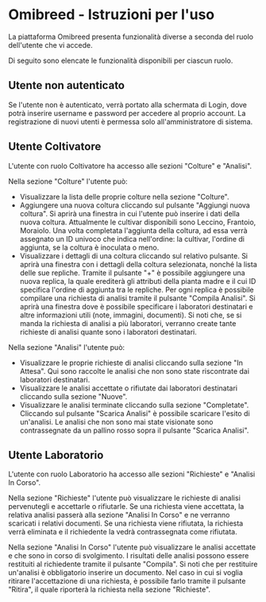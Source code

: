# Omibreed - Istruzioni per l'uso

La piattaforma Omibreed presenta funzionalità diverse a seconda del ruolo dell'utente che vi accede. 

Di seguito sono elencate le funzionalità disponibili per ciascun ruolo.

## Utente non autenticato
Se l'utente non è autenticato, verrà portato alla schermata di Login, dove potrà inserire username e password per accedere al proprio account. La registrazione di nuovi utenti è permessa solo all'amministratore di sistema.

## Utente Coltivatore
L'utente con ruolo Coltivatore ha accesso alle sezioni "Colture" e "Analisi".

Nella sezione "Colture" l'utente può:
- Visualizzare la lista delle proprie colture nella sezione "Colture".
- Aggiungere una nuova coltura cliccando sul pulsante "Aggiungi nuova coltura". Si aprirà una finestra in cui l'utente può inserire i dati della nuova coltura. Attualmente le cultivar disponibili sono Leccino, Frantoio, Moraiolo. Una volta completata l'aggiunta della coltura, ad essa verrà assegnato un ID univoco che indica nell'ordine: la cultivar, l'ordine di aggiunta, se la coltura è inoculata o meno.
- Visualizzare i dettagli di una coltura cliccando sul relativo pulsante. Si aprirà una finestra con i dettagli della coltura selezionata, nonché la lista delle sue repliche. Tramite il pulsante "+" è possibile aggiungere una nuova replica, la quale erediterà gli attributi della pianta madre e il cui ID specifica l'ordine di aggiunta tra le repliche. Per ogni replica è possibile compilare una richiesta di analisi tramite il pulsante "Compila Analisi". Si aprirà una finestra dove è possibile specificare i laboratori destinatari e altre informazioni utili (note, immagini, documenti). Si noti che, se si manda la richiesta di analisi a più laboratori, verranno create tante richieste di analisi quante sono i laboratori destinatari. 

Nella sezione "Analisi" l'utente può:
- Visualizzare le proprie richieste di analisi cliccando sulla sezione "In Attesa". Qui sono raccolte le analisi che non sono state riscontrate dai laboratori destinatari.
- Visualizzare le analisi accettate o rifiutate dai laboratori destinatari cliccando sulla sezione "Nuove". 
- Visualizzare le analisi terminate cliccando sulla sezione "Completate". Cliccando sul pulsante "Scarica Analisi" è possibile scaricare l'esito di un'analisi. Le analisi che non sono mai state visionate sono contrassegnate da un pallino rosso sopra il pulsante "Scarica Analisi".

## Utente Laboratorio
L'utente con ruolo Laboratorio ha accesso alle sezioni "Richieste" e "Analisi In Corso".

Nella sezione "Richieste" l'utente può visualizzare le richieste di analisi pervenutegli e accettarle o rifiutarle. Se una richiesta viene accettata, la relativa analisi passerà alla sezione "Analisi In Corso" e ne verranno scaricati i relativi documenti. Se una richiesta viene rifiutata, la richiesta verrà eliminata e il richiedente la vedrà contrassegnata come rifiutata.

Nella sezione "Analisi In Corso" l'utente può visualizzare le analisi accettate e che sono in corso di svolgimento. I risultati delle analisi possono essere restituiti al richiedente tramite il pulsante "Compila". Si noti che per restituire un'analisi è obbligatorio inserire un documento. Nel caso in cui si voglia ritirare l'accettazione di una richiesta, è possibile farlo tramite il pulsante "Ritira", il quale riporterà la richiesta nella sezione "Richieste".



